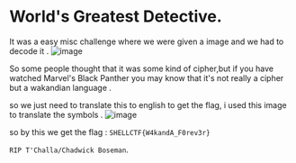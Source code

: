 # World's Greatest Detective.

It was a easy misc challenge where we were given a image and we had to decode it .
![image](https://raw.githubusercontent.com/S-H-E-L-L/S.H.E.L.L-CTF-2022/main/Misc/World's%20Greatest%20Detective/Screenshot%202022-07-31%20at%2015-41-16%20Wakandan%20Translator.png?token=GHSAT0AAAAAABXCY7UR4YMVD4Y2DW3Q4IY6YXZF4LA)

So some people thought that it was some kind of cipher,but if you have watched Marvel's Black Panther you may know that it's not really a cipher but a wakandian language .

so we just need to translate this to english to get the flag, i used this image to translate the symbols .
![image](https://raw.githubusercontent.com/S-H-E-L-L/S.H.E.L.L-CTF-2022/main/Misc/World's%20Greatest%20Detective/Solution/autrmwusmky61.jpg?token=GHSAT0AAAAAABXCY7UQHESLAOHFKCJPCSUIYXZGAPQ)

so by this we get the flag : ```SHELLCTF{W4kandA_F0rev3r}```

```RIP T'Challa/Chadwick Boseman```.